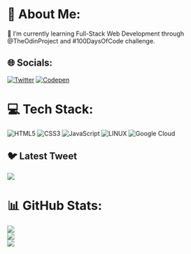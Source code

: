 # 💫 About Me:
🌱 I’m currently learning Full-Stack Web Development through @TheOdinProject and #100DaysOfCode challenge.

## 🌐 Socials:
[![Twitter](https://img.shields.io/badge/Twitter-%231DA1F2.svg?logo=Twitter&logoColor=white)](https://twitter.com/porobertdev) [![Codepen](https://img.shields.io/badge/Codepen-000000?style=for-the-badge&logo=codepen&logoColor=white)](https://codepen.io/porobertdev) 

# 💻 Tech Stack:
![HTML5](https://img.shields.io/badge/html5-%23E34F26.svg?style=for-the-badge&logo=html5&logoColor=white) ![CSS3](https://img.shields.io/badge/css3-%231572B6.svg?style=for-the-badge&logo=css3&logoColor=white) ![JavaScript](https://img.shields.io/badge/javascript-%23323330.svg?style=for-the-badge&logo=javascript&logoColor=%23F7DF1E) ![LINUX](https://img.shields.io/badge/Linux-FCC624?style=for-the-badge&logo=linux&logoColor=black) ![Google Cloud](https://img.shields.io/badge/Google%20Cloud-%234285F4.svg?style=for-the-badge&logo=google-cloud&logoColor=white)

## 🐦 Latest Tweet
[![](https://gtce.itsvg.in/api?username=porobertdev)](https://github.com/VishwaGauravIn/github-twitter-card-embed)

# 📊 GitHub Stats:
![](https://github-readme-stats.vercel.app/api?username=porobertdev&theme=default&hide_border=false&include_all_commits=false&count_private=false)<br/>
![](https://github-readme-streak-stats.herokuapp.com/?user=porobertdev&theme=default&hide_border=false)<br/>
![](https://github-readme-stats.vercel.app/api/top-langs/?username=porobertdev&theme=default&hide_border=false&include_all_commits=false&count_private=false&layout=compact)

<!-- Proudly created with GPRM ( https://gprm.itsvg.in ) -->


